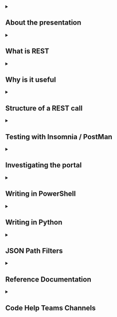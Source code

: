 <details>
<summary><h2>About the presentation</h2></summary>

- This presentation is about REST and how to use it with Azure
- It is not a deep dive, but an introduction
- Let me know if you want a deeper dive with more interactive practice, and I'll develop it
</details>

<details>
<summary><h2>What is REST</h2></summary>

- REST - REpresentational State Transfer
- Used to send queries and commmands to Azure
- Used in the background by PowerShell modules and Python libraries
- not a protocol or a standard, it is an architectural style
- Stateless - each request is independent and contains all information needed. It does not depend on previously submitted info.
</details>

<details>
<summary><h2>Why is it useful</h2></summary>

- Consistent performance, even if PS modules or Python libraries get updated and change schemas
- Supports capabilities not yet available in PS modules or Python libraries
- Works consistently across clouds
- Useful for understanding how the portal is working and to help in troubleshooting
</details>

<details>

<summary><h2>Structure of a REST call</h2></summary>

  - URI - Uniform Resource Identifier
    - https://{endpoint}/{provider}/{command}?api-version={version}&${parameterName}={parameterValue}
    - https://management.azure.com/providers/Microsoft.Authorization/roleDefinitions?api-version=2022-04-01
    - Other endpoints include: https://storage.azure.com, https://graph.microsoft.com, https://api.loganalytics.io, https://vault.azure.net
  - Method
    - GET, POST, PUT, PATCH, DELETE
  - Headers
    - Authorization, Content-Type, and others
  - Body
    - JSON

  Pay close attention to the documentation, it often has all the details you need.
  Finding the right api version through guessing.

  If you follow the documentation and get an error, the errors often provide useful information.

  Example documentation: https://learn.microsoft.com/en-us/rest/api/authorization/role-definitions/list?view=rest-authorization-2022-04-01&tabs=HTTP

</details>

<details>
<summary><h2>Testing with Insomnia / PostMan</h2></summary>

I'll cover insomnia today, but PostMan is also a good tool.
Let's just do one to see what it looks like.

- Getting a bearer token
  - Get-AzAccessToken
    - (Get-AzAccessToken -ResourceUrl https://management.azure.com).token
    - (Get-AzAccessToken -ResourceTypeName MSGraph -TenantId $tenantId).token

- Example0:
  ```
  $token = (Get-AzAccessToken -ResourceUrl https://management.azure.com).Token; $token | Set-Clipboard
  URI: https://management.azure.com/providers/Microsoft.Authorization/roleDefinitions?api-version=2022-04-01
  ```

- JSON Path queries
  - Filter the output of the previous command to only show role names
    - $.value[*].properties.roleName
  - Filter the output of the previous command to only show role names that start with "C"
    - $.value[?(@.properties.roleName && @.properties.roleName.match(/^C/))].properties.roleName

- Example1:
  ```
  $graphToken = (Get-AzAccessToken -ResourceUrl 'https://graph.microsoft.us').token; $graphToken | Set-Clipboard
  $uri = "https://graph.microsoft.us/v1.0/users"
  $uri = "https://graph.microsoft.us/v1.0/users?$select=displayName"
  $uri = "https://graph.microsoft.us/v1.0/users?$filter=startswith(displayName,'t')"
  https://graph.microsoft.us/v1.0/users?$filter=startswith(displayName,'t')&$select=displayName

  ```

- pagination
  - If you have a large number of results, you may need to paginate through them.
  - Use ?$top=2 as an example
  - Depending on the API are a few different ways to do it. I'll cover this in detail in the longer class if there is sufficient interest.
- expand, filter, select, orderby
- https://insomnia.rest
- https://www.postman.com/
</details>

<details>
<summary><h2>Investigating the portal</h2></summary>
- Using F12
- https://developer.microsoft.com/en-us/graph/graph-explorer
- Show parameters, headers, body

</details>

<details>
<summary><h2>Writing in PowerShell</h2></summary>

<details>
<summary><h3>Getting a token - additional info</h3></summary>
- If you don't want to have any dependencies on PowerShell cmdlets then an easy way to get REST endpoints is to just load variables at the beginning of your code

```
        Set-Variable -Name managementUrl -Value 'https://management.azure.com' -Option Constant
        Set-Variable -Name StorageTokenResourceUrl -Value 'https://storage.azure.com' -Option Constant
        Set-Variable -Name LoginUrl -Value "https://login.microsoftonline.com" -Option Constant
        Set-Variable -Name GraphResourceUrl -Value "https://graph.microsoft.com" -Option Constant
        Set-Variable -Name StorageResourceUrl -Value "https://storage.azure.com" -Option Constant
        Set-Variable -Name PrivGroupUrl -Value "https://api.azrbac.mspim.azure.com" -Option Constant
        Set-Variable -Name LogAnalyticsUrl -Value "https://api.loganalytics.io" -Option Constant
        Set-Variable -Name odsEndpoint -Value 'ods.opinsights.azure.com' -Option Constant
        Set-Variable -Name SecurityCenterUrl -Value 'https://api-gcc.securitycenter.microsoft.us' -Option Constant
        Set-Variable -Name KeyVaultUrl -Value 'https://vault.azure.net' -Option Constant
```
- If you have az.accounts loaded and have ran connect-azaccount, then you can get find endpoints with 

```
Get-AzEnvironment -Name AzureCloud | fl *
```
For example:
```
PS C:\Users\pauharri [155]> (Get-AzEnvironment -Name AzureCloud).ResourceManagerUrl
https://management.azure.com/
PS C:\Users\pauharri [127]>
```
</details>

  <details>
  <summary><h3>Cmdlets</h3></summary>

    - Invoke-RestMethod
      - Automatically converts response to PS objects from JSON/XML
    - Invoke-WebRequest
      - Also works, but I'd use for HTML, not REST
  - Example0:
    ```
    $token = (Get-AzAccessToken -ResourceUrl https://management.azure.com).Token
    $uri = "https://management.azure.com/providers/Microsoft.Authorization/roleDefinitions?api-version=2022-04-01"
    $response = Invoke-RestMethod -Uri $uri -Method Get -Headers @{Authorization = "Bearer $token"}
    $response.value | Select-Object -Property id, roleName, description
    ```
  </details>

  <details>
  <summary><h3>Wrapper Functions</h3></summary>
    
    - What is a wrapper function?
    - Why use them?
    - Examples.
  </details>
</details>

<details>
<summary><h2>Writing in Python</h2></summary>

  - This will be added later if there is interest.

</details>

<details>
<summary><h2>JSON Path Filters</h2></summary>

I used JSON Path Filters when looking at output for https://graph.microsoft.com/v1.0/roleManagement/directory/roleAssignments?\$expand=principal
$.value[*].principal[createdDateTime]

- $.value[*].properties
- $.value[*].properties.roleName
- $.value[?(@.properties.roleName && @.properties.roleName.match(/^C/))].properties.roleName

</details>

<details>
<summary><h2>Reference Documentation</h2></summary>

- Azure REST API 
  - https://learn.microsoft.com/en-us/rest/api/azure/
  - https://learn.microsoft.com/en-us/rest/api/authorization/versions
- Azure Graph 
  - https://learn.microsoft.com/en-us/graph/api/overview?view=graph-rest-1.0
  - https://learn.microsoft.com/en-us/graph/filter-query-parameter?tabs=http
- Azure Resource Graph 
  - https://learn.microsoft.com/en-us/rest/api/azure-resourcegraph/

</details>

<details>
<summary><h2>Code Help Teams Channels</h2></summary>

- [Code Help](https://teams.microsoft.com/l/team/19%3A0yq3TVVE2jjDWwLWkWyA_q7I3ZDu113bjNFUjI_xGd01%40thread.tacv2/conversations?groupId=8f600e81-404e-40b8-9d21-2e16caf93e7c&tenantId=72f988bf-86f1-41af-91ab-2d7cd011db47 "A new Team") - This is a new team for code help. I've been holding meetings to answer questions and help with PowerShell and REST for a while. If no one has questions I usually have a small lesson, now I'm opening up to a larger group.
  - [PowerShell](https://teams.microsoft.com/l/channel/19%3A0yq3TVVE2jjDWwLWkWyA_q7I3ZDu113bjNFUjI_xGd01%40thread.tacv2/PowerShell?groupId=8f600e81-404e-40b8-9d21-2e16caf93e7c&tenantId=72f988bf-86f1-41af-91ab-2d7cd011db47)
  - [REST](https://teams.microsoft.com/l/channel/19%3A586d41f52dac4e3c9404cb324cb9ff4e%40thread.tacv2/REST?groupId=8f600e81-404e-40b8-9d21-2e16caf93e7c&tenantId=72f988bf-86f1-41af-91ab-2d7cd011db47)
- [PowerShell Community](https://teams.microsoft.com/l/team/19%3A02fc780f787b4c43b1912befb930ffa8%40thread.skype/conversations?groupId=8fa0fae2-104d-42af-a85e-d8c0ed64b948&tenantId=72f988bf-86f1-41af-91ab-2d7cd011db47) - This is the PowerShell community team. It is a great place to ask questions and get help.
- [Python Community](https://teams.microsoft.com/l/team/19%3Ab1620cabfa8049329cee7ba42b06abe6%40thread.skype/conversations?groupId=68ae9c56-b648-45f2-b7d3-c65feb9b3d20&tenantId=72f988bf-86f1-41af-91ab-2d7cd011db47) - I don't know Pyton well, but the folks here do and are happy to help.

</details>